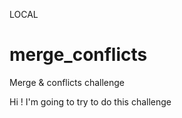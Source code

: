 LOCAL

# merge_conflicts
Merge &amp; conflicts challenge

Hi ! I'm going to try to do this challenge

